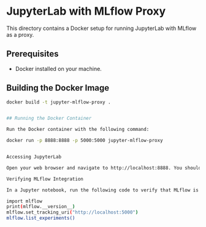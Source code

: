 # JupyterLab with MLflow Proxy

This directory contains a Docker setup for running JupyterLab with MLflow as a proxy.

## Prerequisites

- Docker installed on your machine.


## Building the Docker Image


```bash
docker build -t jupyter-mlflow-proxy .


## Running the Docker Container

Run the Docker container with the following command:

docker run -p 8888:8888 -p 5000:5000 jupyter-mlflow-proxy


Accessing JupyterLab

Open your web browser and navigate to http://localhost:8888. You should see the JupyterLab interface.

Verifying MLflow Integration

In a Jupyter notebook, run the following code to verify that MLflow is accessible:

import mlflow
print(mlflow.__version__)
mlflow.set_tracking_uri("http://localhost:5000")
mlflow.list_experiments()

